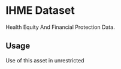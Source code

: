# IHME Dataset

Health Equity And Financial Protection Data.

## Usage
Use of this asset in unrestricted
